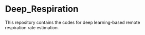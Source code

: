 # Deep_Respiration
This repository contains the codes for deep learning-based remote respiration rate estimation.
